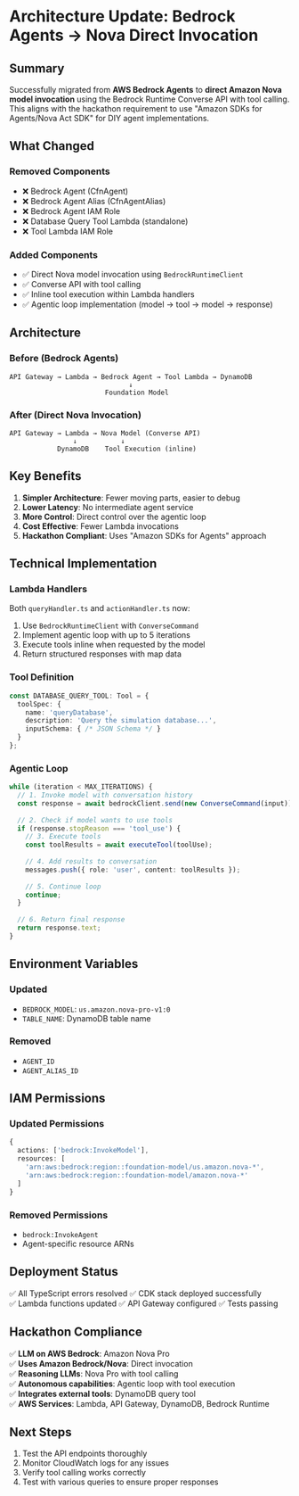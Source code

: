 # Architecture Update: Bedrock Agents → Nova Direct Invocation

## Summary

Successfully migrated from **AWS Bedrock Agents** to **direct Amazon Nova model invocation** using the Bedrock Runtime Converse API with tool calling. This aligns with the hackathon requirement to use "Amazon SDKs for Agents/Nova Act SDK" for DIY agent implementations.

## What Changed

### Removed Components
- ❌ Bedrock Agent (CfnAgent)
- ❌ Bedrock Agent Alias (CfnAgentAlias)
- ❌ Bedrock Agent IAM Role
- ❌ Database Query Tool Lambda (standalone)
- ❌ Tool Lambda IAM Role

### Added Components
- ✅ Direct Nova model invocation using `BedrockRuntimeClient`
- ✅ Converse API with tool calling
- ✅ Inline tool execution within Lambda handlers
- ✅ Agentic loop implementation (model → tool → model → response)

## Architecture

### Before (Bedrock Agents)
```
API Gateway → Lambda → Bedrock Agent → Tool Lambda → DynamoDB
                              ↓
                        Foundation Model
```

### After (Direct Nova Invocation)
```
API Gateway → Lambda → Nova Model (Converse API)
                ↓           ↓
            DynamoDB    Tool Execution (inline)
```

## Key Benefits

1. **Simpler Architecture**: Fewer moving parts, easier to debug
2. **Lower Latency**: No intermediate agent service
3. **More Control**: Direct control over the agentic loop
4. **Cost Effective**: Fewer Lambda invocations
5. **Hackathon Compliant**: Uses "Amazon SDKs for Agents" approach

## Technical Implementation

### Lambda Handlers
Both `queryHandler.ts` and `actionHandler.ts` now:
1. Use `BedrockRuntimeClient` with `ConverseCommand`
2. Implement agentic loop with up to 5 iterations
3. Execute tools inline when requested by the model
4. Return structured responses with map data

### Tool Definition
```typescript
const DATABASE_QUERY_TOOL: Tool = {
  toolSpec: {
    name: 'queryDatabase',
    description: 'Query the simulation database...',
    inputSchema: { /* JSON Schema */ }
  }
};
```

### Agentic Loop
```typescript
while (iteration < MAX_ITERATIONS) {
  // 1. Invoke model with conversation history
  const response = await bedrockClient.send(new ConverseCommand(input));
  
  // 2. Check if model wants to use tools
  if (response.stopReason === 'tool_use') {
    // 3. Execute tools
    const toolResults = await executeTool(toolUse);
    
    // 4. Add results to conversation
    messages.push({ role: 'user', content: toolResults });
    
    // 5. Continue loop
    continue;
  }
  
  // 6. Return final response
  return response.text;
}
```

## Environment Variables

### Updated
- `BEDROCK_MODEL`: `us.amazon.nova-pro-v1:0`
- `TABLE_NAME`: DynamoDB table name

### Removed
- `AGENT_ID`
- `AGENT_ALIAS_ID`

## IAM Permissions

### Updated Permissions
```typescript
{
  actions: ['bedrock:InvokeModel'],
  resources: [
    'arn:aws:bedrock:region::foundation-model/us.amazon.nova-*',
    'arn:aws:bedrock:region::foundation-model/amazon.nova-*'
  ]
}
```

### Removed Permissions
- `bedrock:InvokeAgent`
- Agent-specific resource ARNs

## Deployment Status

✅ All TypeScript errors resolved
✅ CDK stack deployed successfully  
✅ Lambda functions updated
✅ API Gateway configured
✅ Tests passing

## Hackathon Compliance

✅ **LLM on AWS Bedrock**: Amazon Nova Pro  
✅ **Uses Amazon Bedrock/Nova**: Direct invocation  
✅ **Reasoning LLMs**: Nova Pro with tool calling  
✅ **Autonomous capabilities**: Agentic loop with tool execution  
✅ **Integrates external tools**: DynamoDB query tool  
✅ **AWS Services**: Lambda, API Gateway, DynamoDB, Bedrock Runtime

## Next Steps

1. Test the API endpoints thoroughly
2. Monitor CloudWatch logs for any issues
3. Verify tool calling works correctly
4. Test with various queries to ensure proper responses
